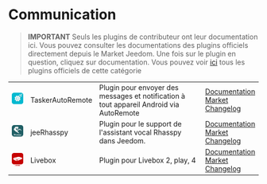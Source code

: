 
# Communication


>**IMPORTANT**
>Seuls les plugins de contributeur ont leur documentation ici. Vous pouvez consulter les documentations des plugins officiels directement depuis le Market Jeedom. Une fois sur le plugin en question, cliquez sur documentation.
>Vous pouvez voir [ici](https://market.jeedom.com/index.php?v=d&p=market&type=plugin&categorie=communication) tous les plugins officiels de cette catégorie


| | | | |
|--- | --- | --- | ---|
|<img src="TaskerAutoRemote/TaskerAutoRemote_icon.png" class="pluginLogo" width="100" />|TaskerAutoRemote|Plugin pour envoyer des messages et notification à tout appareil Android via AutoRemote|[Documentation](https://agp42.github.io/Jeedom-TaskerAutoremote/fr_FR)<br/>[Market](https://market.jeedom.com/index.php?v=d&p=market_display&id=3795)<br/>[Changelog](https://agp42.github.io/Jeedom-TaskerAutoremote/fr_FR/changelog)|
|<img src="jeerhasspy/jeerhasspy_icon.png" class="pluginLogo" width="100" />|jeeRhasspy|Plugin pour le support de l'assistant vocal Rhasspy dans Jeedom.|[Documentation](https://kiboost.github.io/jeedom_docs/plugins/jeerhasspy/fr_FR/)<br/>[Market](https://market.jeedom.com/index.php?v=d&p=market_display&id=3869)<br/>[Changelog](https://kiboost.github.io/jeedom_docs/plugins/jeerhasspy/fr_FR/changelog.html)|
|<img src="livebox/livebox_icon.png" class="pluginLogo" width="100" />|Livebox|Plugin pour Livebox 2, play, 4|[Documentation](https://jmvedrine.github.io/plugin-livebox/fr_FR/)<br/>[Market](https://market.jeedom.com/index.php?v=d&p=market_display&id=1076)<br/>[Changelog](https://jmvedrine.github.io/plugin-livebox/fr_FR/changelog)|
